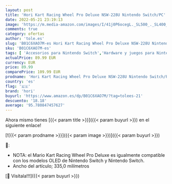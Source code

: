 ```yaml
---
layout: post
title: 'Hori Kart Racing Wheel Pro Deluxe NSW-228U Nintendo Switch/PC'
date: 2022-05-21 23:19:13
image: 'https://m.media-amazon.com/images/I/41j0P6ocegL._SL500_._SL400_.jpg'
comments: true
category: ofertas
author: 'tole.es'
slug: 'B01C6XAO7M-es Hori Kart Racing Wheel Pro Deluxe NSW-228U Nintendo Switch/PC'
sku: 'B01C6XAO7M-es'
tags: [ 'Accesorios para Nintendo Switch','Hardware y juegos para Nintendo Switch','Juegos y Accesorios para PC','Mandos para Nintendo Switch','Videojuegos','hori','nintendo','🇪🇸', ]
actualPrice: 89.99 EUR
currency: EUR
price: 89.99
comparePrice: 109.99 EUR
prodname: 'Hori Kart Racing Wheel Pro Deluxe NSW-228U Nintendo Switch/PC'
country: 'es'
flag: '🇪🇸'
brand: 'hori'
buyurl: 'https://www.amazon.es/dp/B01C6XAO7M/?tag=tolees-21'
descuento: '18.18'
average: '95.780847457627'
---
```


Ahora mismo tienes [{{< param title >}}]({{< param buyurl >}}) en el siguiente enlace!

[![{{< param prodname >}}]({{< param image >}})]({{< param buyurl >}})

🔎:

- NOTA: el Mario Kart Racing Wheel Pro Deluxe es igualmente compatible con los modelos OLED de Nintendo Switch y Nintendo Switch.
- Ancho del artículo; 335,0 milímetros

[🛒 Visítala!!!]({{< param buyurl >}})
